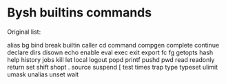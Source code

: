 # Bysh builtins commands

Original list:

alias
bg
bind
break
builtin
caller
cd
command
compgen
complete
continue
declare
dirs
disown
echo
enable
eval
exec
exit
export
fc
fg
getopts
hash
help
history
jobs
kill
let
local
logout
popd
printf
pushd
pwd
read
readonly
return
set
shift
shopt
. source
suspend
[ test
times
trap
type
typeset
ulimit
umask
unalias
unset
wait
